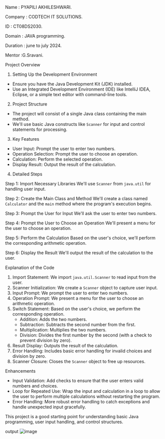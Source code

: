Name : PYAPILI AKHILESHWARI.

Company : CODTECH IT SOLUTIONS.

ID : CT08DS2030.

Domain : JAVA programming.

Duration : june to july 2024.

Mentor :G.Sravani.


 Project Overview

 1. Setting Up the Development Environment
   - Ensure you have the Java Development Kit (JDK) installed.
   - Use an Integrated Development Environment (IDE) like IntelliJ IDEA, Eclipse, or a simple text editor with command-line tools.

 2. Project Structure
   - The project will consist of a single Java class containing the main method.
   - We'll use basic Java constructs like `Scanner` for input and control statements for processing.

 3. Key Features
   - User Input: Prompt the user to enter two numbers.
   - Operation Selection: Prompt the user to choose an operation.
   - Calculation: Perform the selected operation.
   - Display Result: Output the result of the calculation.

 4. Detailed Steps

Step 1: Import Necessary Libraries
We'll use `Scanner` from `java.util` for handling user input.

Step 2: Create the Main Class and Method
We'll create a class named `Calculator` and the `main` method where the program's execution begins.

Step 3: Prompt the User for Input
We'll ask the user to enter two numbers.

Step 4: Prompt the User to Choose an Operation
We'll present a menu for the user to choose an operation.

Step 5: Perform the Calculation
Based on the user's choice, we'll perform the corresponding arithmetic operation.

Step 6: Display the Result
We'll output the result of the calculation to the user.

 Explanation of the Code

1. Import Statement: We import `java.util.Scanner` to read input from the user.
2. Scanner Initialization: We create a `Scanner` object to capture user input.
3. Input Prompt: We prompt the user to enter two numbers.
4. Operation Prompt: We present a menu for the user to choose an arithmetic operation.
5. Switch Statement: Based on the user's choice, we perform the corresponding operation.
   - Addition: Adds the two numbers.
   - Subtraction: Subtracts the second number from the first.
   - Multiplication: Multiplies the two numbers.
   - Division: Divides the first number by the second (with a check to prevent division by zero).
6. Result Display: Outputs the result of the calculation.
7. Error Handling: Includes basic error handling for invalid choices and division by zero.
8. Scanner Closure: Closes the `Scanner` object to free up resources.

 Enhancements

- Input Validation: Add checks to ensure that the user enters valid numbers and choices.
- Loop for Repeated Use: Wrap the input and calculation in a loop to allow the user to perform multiple calculations without restarting the program.
- Error Handling: More robust error handling to catch exceptions and handle unexpected input gracefully.

This project is a good starting point for understanding basic Java programming, user input handling, and control structures.

output 
![image](https://github.com/akhileshwari26/CODTECH-task-1/assets/172424840/6f50f1ab-652a-4b3e-9fb0-e3ca2ccbf6b8)

